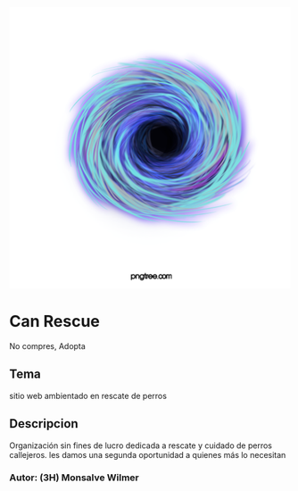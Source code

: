  ![logo.png](logo.png)
# Can Rescue
No compres, Adopta

## Tema
sitio web ambientado en rescate de perros

## Descripcion
Organización sin fines de lucro dedicada a rescate y cuidado de perros callejeros.
les damos una segunda oportunidad a quienes más lo necesitan

### Autor: (3H) Monsalve Wilmer
